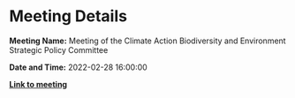 # Meeting Details

**Meeting Name:** Meeting of the Climate Action Biodiversity and Environment Strategic Policy Committee

**Date and Time:** 2022-02-28 16:00:00

**<a href="https://www.limerick.ie/council/whats-on/meeting-climate-action-biodiversity-and-environment-strategic-policy-committee-10" target="_blank">Link to meeting</a>**
